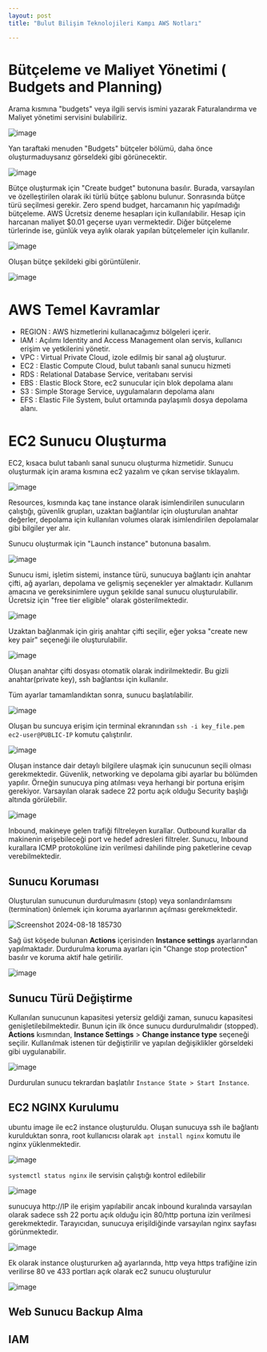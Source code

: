 ```yaml
---
layout: post
title: "Bulut Bilişim Teknolojileri Kampı AWS Notları"

---
```


# Bütçeleme ve Maliyet Yönetimi ( Budgets and Planning)

Arama kısmına "budgets" veya ilgili servis ismini yazarak Faturalandırma ve Maliyet yönetimi servisini bulabiliriz. 

![image](https://github.com/user-attachments/assets/93660bc8-41a2-45c9-a800-180e3ca0643b)

Yan taraftaki menuden "Budgets" bütçeler bölümü, daha önce oluşturmaduysanız görseldeki gibi görünecektir.

![image](https://github.com/user-attachments/assets/1e39c388-e4b4-4f71-95f1-74f74c87ad31)

Bütçe oluşturmak için "Create budget" butonuna basılır. Burada, varsayılan ve özelleştirilen olarak iki türlü bütçe şablonu bulunur. Sonrasında bütçe türü seçilmesi gerekir. 
Zero spend budget, harcamanın hiç yapılmadığı bütçeleme. AWS Ücretsiz deneme hesapları için kullanılabilir. Hesap için harcanan maliyet $0.01 geçerse uyarı vermektedir. Diğer bütçeleme türlerinde ise, günlük veya aylık olarak yapılan bütçelemeler için kullanılır.

![image](https://github.com/user-attachments/assets/037d2864-9611-40ae-9b76-3173a08b57f9)

Oluşan bütçe şekildeki gibi görüntülenir.

![image](https://github.com/user-attachments/assets/accd7e22-ddc0-477f-b3c4-41c5d994f59b)

# AWS Temel Kavramlar

- REGION : AWS hizmetlerini kullanacağımız bölgeleri içerir.
- IAM : Açılımı Identity and Access Management olan servis, kullanıcı erişim ve yetkilerini yönetir. 
- VPC : Virtual Private Cloud, izole edilmiş bir sanal ağ oluşturur.
- EC2 : Elastic Compute Cloud, bulut tabanlı sanal sunucu hizmeti
- RDS : Relational Database Service, veritabanı servisi
- EBS : Elastic Block Store, ec2 sunucular için blok depolama alanı
- S3 : Simple Storage Service, uygulamaların depolama alanı
- EFS : Elastic File System, bulut ortamında paylaşımlı dosya depolama alanı.

# EC2 Sunucu Oluşturma
EC2, kısaca bulut tabanlı sanal sunucu oluşturma hizmetidir. Sunucu oluşturmak için arama kısmına ec2 yazalım ve çıkan servise tıklayalım.

![image](https://github.com/user-attachments/assets/ac3b55be-5b25-49a0-b3bc-d596fdd5150c)

Resources, kısmında kaç tane instance olarak isimlendirilen sunucuların çalıştığı, güvenlik grupları, uzaktan bağlantılar için oluşturulan anahtar değerler, depolama için kullanılan volumes olarak isimlendirilen depolamalar gibi bilgiler yer alır. 

Sunucu oluşturmak için "Launch instance" butonuna basalım.

![image](https://github.com/user-attachments/assets/d75e74fa-3a5a-43b9-af98-491b62e30269)

Sunucu ismi, işletim sistemi, instance türü, sunucuya bağlantı için anahtar çifti, ağ ayarları, depolama ve gelişmiş seçenekler yer almaktadır. Kullanım amacına ve gereksinimlere uygun şekilde sanal sunucu oluşturulabilir. Ücretsiz için "free tier eligible" olarak gösterilmektedir.

![image](https://github.com/user-attachments/assets/c74a1542-79a5-44eb-9573-b443a5267c8a)

Uzaktan bağlanmak için giriş anahtar çifti seçilir, eğer yoksa "create new key pair" seçeneği ile oluşturulabilir.

![image](https://github.com/user-attachments/assets/bccf6ee0-e6b2-417d-9eb1-04ff4d1fc1b4)

Oluşan anahtar çifti dosyası otomatik olarak indirilmektedir. Bu gizli anahtar(private key), ssh bağlantısı için kullanılır. 

Tüm ayarlar tamamlandıktan sonra, sunucu başlatılabilir.

![image](https://github.com/user-attachments/assets/c06a86b0-8f95-42e9-a4fc-2d2bce0a5892)

Oluşan bu suncuya erişim için terminal ekranından `ssh -i key_file.pem ec2-user@PUBLIC-IP` komutu çalıştırılır.

![image](https://github.com/user-attachments/assets/43d76994-cdcc-48e1-81b8-cc0ade1201d6)

Oluşan instance dair detaylı bilgilere ulaşmak için sunucunun seçili olması gerekmektedir. Güvenlik, networking ve depolama gibi ayarlar bu bölümden yapılır. Örneğin sunucuya ping atılması veya herhangi bir portuna erişim gerekiyor. Varsayılan olarak sadece 22 portu açık olduğu Security başlığı altında görülebilir.

![image](https://github.com/user-attachments/assets/bdffb71a-3b76-4715-8ff9-8739a0d95e65)

Inbound, makineye gelen trafiği filtreleyen kurallar. Outbound kurallar da makinenin erişebileceği port ve hedef adresleri filtreler. Sunucu, Inbound kurallara ICMP protokolüne izin verilmesi dahilinde ping paketlerine cevap verebilmektedir.

## Sunucu Koruması
Oluşturulan sunucunun durdurulmasını (stop) veya sonlandırılamsını (termination) önlemek için koruma ayarlarının açılması gerekmektedir.

![Screenshot 2024-08-18 185730](https://github.com/user-attachments/assets/282a8782-2950-4984-82a7-dbe2c9d0d608)


Sağ üst köşede bulunan **Actions** içerisinden **Instance settings** ayarlarından yapılmaktadır. Durdurulma koruma ayarları için "Change stop protection" basılır ve koruma aktif hale getirilir.

![image](https://github.com/user-attachments/assets/04075679-d641-4c3b-8436-31e97c91e605)


## Sunucu Türü Değiştirme
Kullanılan sunucunun kapasitesi yetersiz geldiği zaman, sunucu kapasitesi genişletilebilmektedir. Bunun için ilk önce sunucu durdurulmalıdır (stopped). **Actions** kısmından, **Instance Settings** > **Change instance type** seçeneği seçilir. Kullanılmak istenen tür değiştirilir ve yapılan değişiklikler görseldeki gibi uygulanabilir.

![image](https://github.com/user-attachments/assets/e913cc61-cf40-4440-b0df-c5cf277dc6f3)

Durdurulan sunucu tekrardan başlatılır `Instance State > Start Instance`.

## EC2 NGINX Kurulumu
ubuntu image ile ec2 instance oluşturuldu. Oluşan sunucuya ssh ile bağlantı kurulduktan sonra, root kullanıcısı olarak `apt install nginx` komutu ile nginx yüklenmektedir.

![image](https://github.com/user-attachments/assets/673ac231-860f-46a4-9a45-d8d76379be6a)

`systemctl status nginx` ile servisin çalıştığı kontrol edilebilir

![image](https://github.com/user-attachments/assets/04b2f1bf-9fce-4f9c-98f3-30ced1e519a8)

sunucuya http://IP ile erişim yapılabilir ancak inbound kuralında varsayılan olarak sadece ssh 22 portu açık olduğu için 80/http portuna izin verilmesi gerekmektedir. Tarayıcıdan, sunucuya erişildiğinde varsayılan nginx sayfası görünmektedir.

![image](https://github.com/user-attachments/assets/7c89abec-ecd0-4701-96ae-a757e5e4ac85)


Ek olarak instance oluştururken ağ ayarlarında, http veya https trafiğine izin verilirse 80 ve 433 portları açık olarak ec2 sunucu oluşturulur

![image](https://github.com/user-attachments/assets/aa6f48c7-48f5-4331-8741-a9985d781d7c)





## Web Sunucu Backup Alma

## IAM




